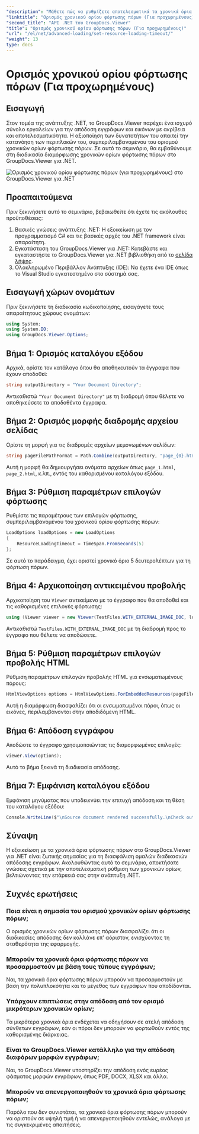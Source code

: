 ```yaml
---
"description": "Μάθετε πώς να ρυθμίζετε αποτελεσματικά τα χρονικά όρια φόρτωσης πόρων στο GroupDocs.Viewer για .NET. Εξασφαλίστε την απόδοση εγγράφων με ακρίβεια και σταθερότητα."
"linktitle": "Ορισμός χρονικού ορίου φόρτωσης πόρων (Για προχωρημένους)"
"second_title": "API .NET του GroupDocs.Viewer"
"title": "Ορισμός χρονικού ορίου φόρτωσης πόρων (Για προχωρημένους)"
"url": "/el/net/advanced-loading/set-resource-loading-timeout/"
"weight": 13
type: docs
---
```

# Ορισμός χρονικού ορίου φόρτωσης πόρων (Για προχωρημένους)

## Εισαγωγή
Στον τομέα της ανάπτυξης .NET, το GroupDocs.Viewer παρέχει ένα ισχυρό σύνολο εργαλείων για την απόδοση εγγράφων και εικόνων με ακρίβεια και αποτελεσματικότητα. Η αξιοποίηση των δυνατοτήτων του απαιτεί την κατανόηση των περιπλοκών του, συμπεριλαμβανομένου του ορισμού χρονικών ορίων φόρτωσης πόρων. Σε αυτό το σεμινάριο, θα εμβαθύνουμε στη διαδικασία διαμόρφωσης χρονικών ορίων φόρτωσης πόρων στο GroupDocs.Viewer για .NET.

![Ορισμός χρονικού ορίου φόρτωσης πόρων (για προχωρημένους) στο GroupDocs.Viewer για .NET](/viewer/advanced-loading/set-resource-loading-timeout-img.png)

## Προαπαιτούμενα
Πριν ξεκινήσετε αυτό το σεμινάριο, βεβαιωθείτε ότι έχετε τις ακόλουθες προϋποθέσεις:
1. Βασικές γνώσεις ανάπτυξης .NET: Η εξοικείωση με τον προγραμματισμό C# και τις βασικές αρχές του .NET framework είναι απαραίτητη.
2. Εγκατάσταση του GroupDocs.Viewer για .NET: Κατεβάστε και εγκαταστήστε το GroupDocs.Viewer για .NET βιβλιοθήκη από το [σελίδα λήψης](https://releases.groupdocs.com/viewer/net/).
3. Ολοκληρωμένο Περιβάλλον Ανάπτυξης (IDE): Να έχετε ένα IDE όπως το Visual Studio εγκατεστημένο στο σύστημά σας.

## Εισαγωγή χώρων ονομάτων
Πριν ξεκινήσετε τη διαδικασία κωδικοποίησης, εισαγάγετε τους απαραίτητους χώρους ονομάτων:
```csharp
using System;
using System.IO;
using GroupDocs.Viewer.Options;
```

## Βήμα 1: Ορισμός καταλόγου εξόδου
Αρχικά, ορίστε τον κατάλογο όπου θα αποθηκευτούν τα έγγραφα που έχουν αποδοθεί:
```csharp
string outputDirectory = "Your Document Directory";
```
Αντικαθιστώ `"Your Document Directory"` με τη διαδρομή όπου θέλετε να αποθηκεύσετε τα αποδοθέντα έγγραφα.
## Βήμα 2: Ορισμός μορφής διαδρομής αρχείου σελίδας
Ορίστε τη μορφή για τις διαδρομές αρχείων μεμονωμένων σελίδων:
```csharp
string pageFilePathFormat = Path.Combine(outputDirectory, "page_{0}.html");
```
Αυτή η μορφή θα δημιουργήσει ονόματα αρχείων όπως `page_1.html`, `page_2.html`, κ.λπ., εντός του καθορισμένου καταλόγου εξόδου.
## Βήμα 3: Ρύθμιση παραμέτρων επιλογών φόρτωσης
Ρυθμίστε τις παραμέτρους των επιλογών φόρτωσης, συμπεριλαμβανομένου του χρονικού ορίου φόρτωσης πόρων:
```csharp
LoadOptions loadOptions = new LoadOptions
{
    ResourceLoadingTimeout = TimeSpan.FromSeconds(5)
};
```
Σε αυτό το παράδειγμα, έχει οριστεί χρονικό όριο 5 δευτερολέπτων για τη φόρτωση πόρων.
## Βήμα 4: Αρχικοποίηση αντικειμένου προβολής
Αρχικοποίηση του `Viewer` αντικείμενο με το έγγραφο που θα αποδοθεί και τις καθορισμένες επιλογές φόρτωσης:
```csharp
using (Viewer viewer = new Viewer(TestFiles.WITH_EXTERNAL_IMAGE_DOC, loadOptions))
```
Αντικαθιστώ `TestFiles.WITH_EXTERNAL_IMAGE_DOC` με τη διαδρομή προς το έγγραφο που θέλετε να αποδώσετε.
## Βήμα 5: Ρύθμιση παραμέτρων επιλογών προβολής HTML
Ρύθμιση παραμέτρων επιλογών προβολής HTML για ενσωματωμένους πόρους:
```csharp
HtmlViewOptions options = HtmlViewOptions.ForEmbeddedResources(pageFilePathFormat);
```
Αυτή η διαμόρφωση διασφαλίζει ότι οι ενσωματωμένοι πόροι, όπως οι εικόνες, περιλαμβάνονται στην αποδιδόμενη HTML.
## Βήμα 6: Απόδοση εγγράφου
Αποδώστε το έγγραφο χρησιμοποιώντας τις διαμορφωμένες επιλογές:
```csharp
viewer.View(options);
```
Αυτό το βήμα ξεκινά τη διαδικασία απόδοσης.
## Βήμα 7: Εμφάνιση καταλόγου εξόδου
Εμφάνιση μηνύματος που υποδεικνύει την επιτυχή απόδοση και τη θέση του καταλόγου εξόδου:
```csharp
Console.WriteLine($"\nSource document rendered successfully.\nCheck output in {outputDirectory}.");
```

## Σύναψη
Η εξοικείωση με τα χρονικά όρια φόρτωσης πόρων στο GroupDocs.Viewer για .NET είναι ζωτικής σημασίας για τη διασφάλιση ομαλών διαδικασιών απόδοσης εγγράφων. Ακολουθώντας αυτό το σεμινάριο, αποκτήσατε γνώσεις σχετικά με την αποτελεσματική ρύθμιση των χρονικών ορίων, βελτιώνοντας την επάρκειά σας στην ανάπτυξη .NET.
## Συχνές ερωτήσεις
### Ποια είναι η σημασία του ορισμού χρονικών ορίων φόρτωσης πόρων;
Ο ορισμός χρονικών ορίων φόρτωσης πόρων διασφαλίζει ότι οι διαδικασίες απόδοσης δεν κολλάνε επ' αόριστον, ενισχύοντας τη σταθερότητα της εφαρμογής.
### Μπορούν τα χρονικά όρια φόρτωσης πόρων να προσαρμοστούν με βάση τους τύπους εγγράφων;
Ναι, τα χρονικά όρια φόρτωσης πόρων μπορούν να προσαρμοστούν με βάση την πολυπλοκότητα και το μέγεθος των εγγράφων που αποδίδονται.
### Υπάρχουν επιπτώσεις στην απόδοση από τον ορισμό μικρότερων χρονικών ορίων;
Τα μικρότερα χρονικά όρια ενδέχεται να οδηγήσουν σε ατελή απόδοση σύνθετων εγγράφων, εάν οι πόροι δεν μπορούν να φορτωθούν εντός της καθορισμένης διάρκειας.
### Είναι το GroupDocs.Viewer κατάλληλο για την απόδοση διαφόρων μορφών εγγράφων;
Ναι, το GroupDocs.Viewer υποστηρίζει την απόδοση ενός ευρέος φάσματος μορφών εγγράφων, όπως PDF, DOCX, XLSX και άλλα.
### Μπορούν να απενεργοποιηθούν τα χρονικά όρια φόρτωσης πόρων;
Παρόλο που δεν συνιστάται, τα χρονικά όρια φόρτωσης πόρων μπορούν να οριστούν σε υψηλή τιμή ή να απενεργοποιηθούν εντελώς, ανάλογα με τις συγκεκριμένες απαιτήσεις.